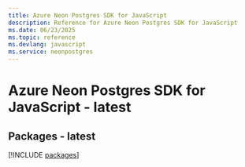 ```yaml
---
title: Azure Neon Postgres SDK for JavaScript
description: Reference for Azure Neon Postgres SDK for JavaScript
ms.date: 06/23/2025
ms.topic: reference
ms.devlang: javascript
ms.service: neonpostgres
---
```

# Azure Neon Postgres SDK for JavaScript - latest
## Packages - latest
[!INCLUDE [packages](neon-postgres-index.md)]
